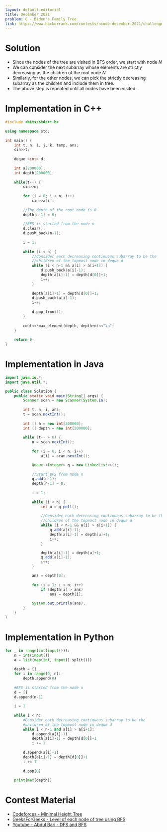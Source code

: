 ```yaml
---
layout: default-editorial
title: December 2021
problem: C - Biden's Family Tree
link: https://www.hackerrank.com/contests/ncode-december-2021/challenges/d-biden-family-tree
---
```

# Solution

- Since the nodes of the tree are visited in BFS order, we start with node $N$
- We can consider the next subarray whose elements are strictly decreasing as the children of the root node $N$
- Similarly, for the other nodes, we can pick the strictly decreasing subarray as the children and include them in tree.
- The above step is repeated until all nodes have been visited.

$$$$

# Implementation in C++

```cpp
#include <bits/stdc++.h>
 
using namespace std;
 
int main() {
    int t, n, i, j, k, temp, ans;
    cin>>t;
    
    deque <int> d;
    
    int a[200000];
    int depth[200000];
    
    while(t--) {
        cin>>n;
        
        for (i = 0; i < n; i++)
            cin>>a[i];
        
        //The depth of the root node is 0
        depth[n-1] = 0;
        
        //BFS is started from the node n
        d.clear();
        d.push_back(n-1);
            
        i = 1;
        
        while (i < n) {
            //Consider each decreasing continuous subarray to be the
            //children of the topmost node in deque d
            while (i < n-1 && a[i] > a[i+1]) {
                d.push_back(a[i]-1);
                depth[a[i]-1] = depth[d[0]]+1;
                i++;
            }
            
            depth[a[i]-1] = depth[d[0]]+1;
            d.push_back(a[i]-1);
            i++;
            
            d.pop_front();
        }
        
        cout<<*max_element(depth, depth+n)<<"\n";
    }
    
    return 0;
}
```

$$$$

# Implementation in Java

```java
import java.io.*;
import java.util.*;

public class Solution {
    public static void main(String[] args) {
        Scanner scan = new Scanner(System.in);
        
        int t, n, i, ans;
        t = scan.nextInt();
        
        int [] a = new int[200000];
        int [] depth = new int[200000];
        
        while (t-- > 0) {
            n = scan.nextInt();
            
            for (i = 0; i < n; i++)
                a[i] = scan.nextInt();

            Queue <Integer> q = new LinkedList<>();
            
            //Start BFS from node n
            q.add(n-1);
            depth[n-1] = 0;
            
            i = 1;
            
            while (i < n) {
                int u = q.poll();
                
                //Consider each decreasing continuous subarray to be the
                //children of the topmost node in deque d
                while (i < n-1 && a[i] > a[i+1]) {
                    q.add(a[i]-1);
                    depth[a[i]-1] = depth[u]+1;
                    i++;
                }

                depth[a[i]-1] = depth[u]+1;
                q.add(a[i]-1);
                i++;
            }

            ans = depth[0];
            
            for (i = 1; i < n; i++)
                if (depth[i] > ans)
                    ans = depth[i];
            
            System.out.println(ans);
        }
    }
}
```

$$$$

# Implementation in Python

```python
for _ in range(int(input())):
    n = int(input())
    a = list(map(int, input().split()))
    
    depth = []
    for i in range(0, n):
        depth.append(0)
        
    #BFS is started from the node n
    d = []
    d.append(n-1)
    
    i = 1
    
    while i < n:
        #Consider each decreasing continuous subarray to be the
        #children of the topmost node in deque d
        while i < n-1 and a[i] > a[i+1]:
            d.append(a[i]-1)
            depth[a[i]-1] = depth[d[0]]+1
            i += 1
            
        d.append(a[i]-1)
        depth[a[i]-1] = depth[d[0]]+1
        i += 1
    
        d.pop(0)
        
    print(max(depth))

```

$$$$

# Contest Material

- [Codeforces - Minimal Height Tree](https://codeforces.com/contest/1437/problem/D)
- [GeeksForGeeks - Level of each node of tree using BFS](https://www.geeksforgeeks.org/level-node-tree-source-node-using-bfs/)
- [Youtube - Abdul Bari - DFS and BFS](https://www.youtube.com/watch?v=pcKY4hjDrxk&t=4s)

